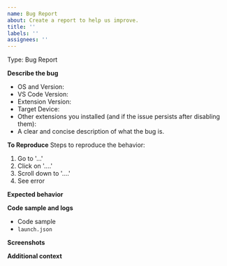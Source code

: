 ```yaml
---
name: Bug Report
about: Create a report to help us improve.
title: ''
labels: ''
assignees: ''
---
```


<!-- Prior to creating a bug report, please review
existing issues at https://github.com/eclipse-cdt-cloud/vscode-ui-components/issues
to avoid creating duplicates.
-->

Type: Bug Report

**Describe the bug**

- OS and Version:
- VS Code Version:
- Extension Version:
- Target Device:
- Other extensions you installed (and if the issue persists after disabling them):
- A clear and concise description of what the bug is.

**To Reproduce**
Steps to reproduce the behavior:

1. Go to '...'
2. Click on '....'
3. Scroll down to '....'
4. See error

**Expected behavior**

<!-- A clear and concise description of what you expected to happen. -->

**Code sample and logs**

- Code sample
- `launch.json`

**Screenshots**

<!-- If applicable, add screenshots to help explain your problem. -->

**Additional context**

<!-- Provide any other context about the problem. -->
